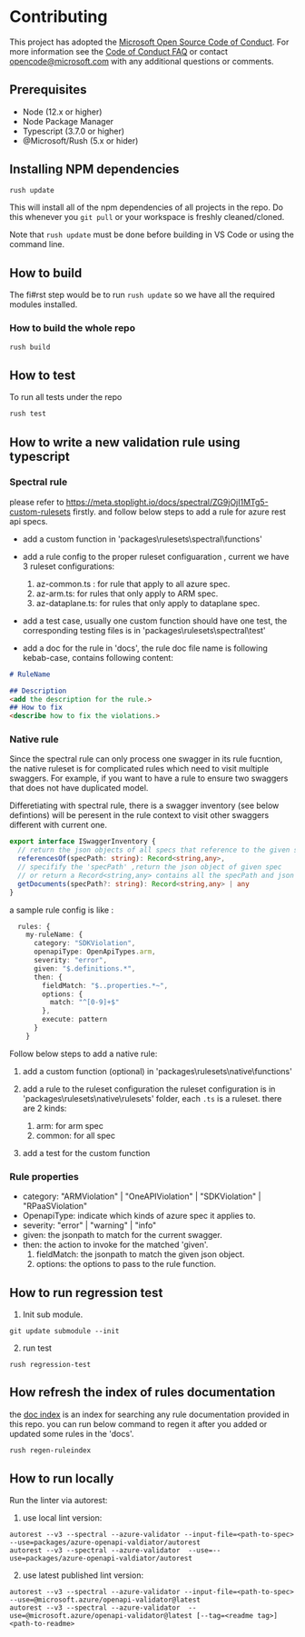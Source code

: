 # Contributing

This project has adopted the [Microsoft Open Source Code of Conduct](https://opensource.microsoft.com/codeofconduct/). For more information see the [Code of Conduct FAQ](https://opensource.microsoft.com/codeofconduct/faq/) or contact [opencode@microsoft.com](mailto:opencode@microsoft.com) with any additional questions or comments.

## Prerequisites

- Node (12.x or higher)
- Node Package Manager
- Typescript (3.7.0 or higher)
- @Microsoft/Rush (5.x or hider)

## Installing NPM dependencies

```bash
rush update
```

This will install all of the npm dependencies of all projects in the
repo. Do this whenever you `git pull` or your workspace is freshly
cleaned/cloned.

Note that `rush update` must be done before building in VS Code or
using the command line.

## How to build

The fi#rst step would be to run ```rush update``` so we have all the required modules installed.

### How to build the whole repo

``` bash
rush build
```

## How to test

To run all tests under the repo

```bash
rush test
```

## How to write a new validation rule using typescript

### Spectral rule

please refer to https://meta.stoplight.io/docs/spectral/ZG9jOjI1MTg5-custom-rulesets firstly.
and follow below steps to add a rule for azure rest api specs.

- add a custom function in 'packages\rulesets\spectral\functions'
- add a rule config to the proper ruleset configuaration , current we have 3 ruleset configurations:
  1. az-common.ts : for rule that apply to all azure spec.
  1. az-arm.ts: for rules that only apply to ARM spec.
  1. az-dataplane.ts: for rules that only apply to dataplane spec.

- add a test case, usually one custom function should have one test, the corresponding testing files is in 'packages\rulesets\spectral\test'

- add a doc for the rule in 'docs', the rule doc file name is following kebab-case, contains following content:

``` md
# RuleName

## Description
<add the description for the rule.>
## How to fix
<describe how to fix the violations.>
```

### Native rule

Since the spectral rule can only process one swagger in its rule fucntion, the native ruleset is for complicated rules which need to visit multiple swaggers. For example, if you want to have a rule to ensure two swaggers that does not have duplicated model.

Differetiating with spectral rule,  there is a swagger inventory (see below defintions) will be peresent in the rule context to visit other swaggers different with current one.

``` ts
export interface ISwaggerInventory {
  // return the json objects of all specs that reference to the given specPath
  referencesOf(specPath: string): Record<string,any>,
  // specifify the 'specPath' ,return the json object of given spec
  // or return a Record<string,any> contains all the specPath and json object
  getDocuments(specPath?: string): Record<string,any> | any
}
```

a sample rule config is like :

``` ts
  rules: {
    my-ruleName: {
      category: "SDKViolation",
      openapiType: OpenApiTypes.arm,
      severity: "error",
      given: "$.definitions.*",
      then: {
        fieldMatch: "$..properties.*~",
        options: {
          match: "^[0-9]+$"
        },
        execute: pattern
      }
    }
```

Follow below steps to add a native rule:
1. add a custom function (optional) in 'packages\rulesets\native\functions'

2. add a rule  to the ruleset configuration
   the ruleset configuration is in 'packages\rulesets\native\rulesets' folder, each `.ts` is a ruleset. there are  2 kinds:
   1. arm: for arm spec
   1. common: for all spec

3. add a test for the custom function

### Rule properties

- category: "ARMViolation" | "OneAPIViolation" | "SDKViolation" | "RPaaSViolation"
- OpenapiType:  indicate which kinds of azure spec it applies to.
- severity:  "error" | "warning" | "info"
- given:  the jsonpath to match for the current swagger.
- then: the action to invoke for the matched 'given'.
  1. fieldMatch: the jsonpath to match the given json object.
  1. options:  the options to pass to the rule function.

## How to run regression test

1. Init sub module.
```
git update submodule --init
```
2. run test
```
rush regression-test
```

## How refresh the index of rules documentation

the [doc index](./docs/rules.md) is an index for searching any rule documentation provided in this repo.
you can run below command to regen it after you added or updated some rules in the 'docs'.
```bash
rush regen-ruleindex
```

## How to run locally

Run the linter via autorest:

1. use local lint version:
```
autorest --v3 --spectral --azure-validator --input-file=<path-to-spec>  --use=packages/azure-openapi-valdiator/autorest
autorest --v3 --spectral --azure-validator  --use=--use=packages/azure-openapi-valdiator/autorest
```
2. use latest published lint version:
```
autorest --v3 --spectral --azure-validator --input-file=<path-to-spec>  --use=@microsoft.azure/openapi-validator@latest
autorest --v3 --spectral --azure-validator  --use=@microsoft.azure/openapi-validator@latest [--tag=<readme tag>] <path-to-readme>
```